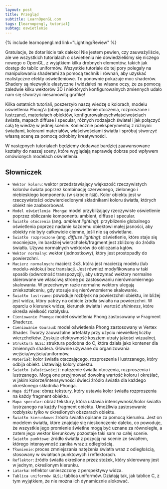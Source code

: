 ```yaml
---
layout: post
title: Przegląd
subtitle: LearnOpenGL.com
tags: [learnopengl, tutorial]
subtag: oswietlenie
---
```


{% include learnopengl.md link="Lighting/Review" %}

Gratulacje, że dotarliście tak daleko! Nie jestem pewien, czy zauważyliście, ale we wszystkich tutorialach o oświetleniu nie dowiedzieliśmy się niczego nowego o OpenGL, z wyjątkiem kilku drobnych elementów, takich jak dostęp do tablic uniformów. Wszystkie tutoriale do tej pory polegały na manipulowaniu shaderami za pomocą technik i równań, aby uzyskać realistyczne efekty oświetleniowe. To ponownie pokazuje moc shaderów. Shadery są niezwykle elastyczne i widziałeś na własne oczy, że za pomocą zaledwie kilku wektorów 3D i niektórych konfigurowalnych zmiennych udało nam się stworzyć niesamowitą grafikę!

Kilka ostatnich tutoriali, poszerzyło naszą wiedzę o kolorach, modelu oświetlenia Phong'a (obejmujący oświetlenie otoczenia, rozproszone i lustrzane), materiałach obiektów, konfigurowalneychwłaściwościach światła, mapach diffuse i specular, różnych rodzajach świateł i jak połączyć całą tę wiedzę w jednej scenie. Koniecznie poeksperymentuj z różnymi światłami, kolorami materiałów, właściwościami światła i spróbuj stworzyć własną scenę za pomocą odrobiny kreatywności.

W następnych tutorialach będziemy dodawać bardziej zaawansowane kształty do naszej sceny, które wyglądają naprawdę dobrze pod wpływem omówionych modelach oświetlenia.

## Słowniczek

*   `Wektor koloru`: wektor przedstawiający większość rzeczywistych kolorów świata poprzez kombinację czerwonego, zielonego i niebieskiego komponentu (w skrócie `RGB`). Kolor obiektu jest w rzeczywistości odzwierciedlonymi składnikami koloru światła, których obiekt nie zaabsorbował.
*   `Model oświetlenia Phonga`: model przybliżający rzeczywiste oświetlenie poprzez obliczanie komponentu ambient, diffuse i specular.
*   `Światło otoczenia` (ang. *ambient lighting*): przybliżenie globalnego oświetlenia poprzez nadanie każdemu obiektowi małej jasności, aby obiekty nie były całkowicie ciemne, jeśli nie są oświetlane.
*   `Światło rozproszone` (ang. *diffuse lighting*): oświetlenie, które staje się mocniejsze, im bardziej wierzchołek/fragment jest zbliżony do źródła światła. Używa normalnych wektorów do obliczania kątów.
*   `Wektor normalny`: wektor (jednostkowy), który jest prostopadły do ​​powierzchni.
*   `Macierz normalnych`: macierz 3x3, która jest macierzą modelu (lub modelu-widoku) bez translacji. Jest również modyfikowana w taki sposób (odwrotność transpozycji), aby utrzymać wektory normalne skierowane we właściwą stronę po zastosowaniu nierównomiernego skalowania. W przeciwnym razie normalne wektory ulegają zniekształceniu, gdy stosuje się nierównomierne skalowanie.
*   `Światło lustrzane`: powoduje rozbłysk na powierzchni obiektu, im bliżej jest widza, który patrzy na odbicie źródła światła na powierzchni. W oparciu o kierunek widza, kierunek światła i wartość *shininess*, które określa wielkość rozbłysku.
*   `Cieniowanie Phonga`: model oświetlenia Phong zastosowany w Fragment Shaderze.
*   `Cieniowanie Gouraud`: model oświetlenia Phong zastosowany w Vertex Shader. Tworzy zauważalne artefakty przy użyciu niewielkiej liczby wierzchołków. Zyskuje efektywność kosztem utraty jakości wizualnej.
*   `Struktura GLSL`: struktura podobna do C, która działa jako kontener dla zmiennych shadera. Głównie używane do organizowania wejścia/wyjścia/uniformów.
*   `Materiał`: kolor światła otaczającego, rozproszenia i lustrzanego, który odbija obiekt. Ustawiają kolory obiektu.
*   `Światło (właściwości)`: natężenie światła otoczenia, rozproszenia i lustrzanego. Mogą one przyjmować dowolną wartość koloru i określać, w jakim kolorze/intensywności świeci źródło światła dla każdego określonego składnika Phonga.
*   `Mapa diffuse`: obraz tekstury, który ustawia kolor światła rozproszenia na każdy fragment obiektu.
*   `Mapa specular`: obraz tekstury, która ustawia intensywność/kolor światła lustrzanego na każdy fragment obiektu. Umożliwia zastosowanie rozbłysku tylko w określonych obszarach obiektu.
*   `Światło kierunkowe`: źródło światła opisane za pomocą kierunku. Jest on modelem światła, które znajduje się nieskończenie daleko, co powoduje, że wszystkie jego promienie świetlne mogą być uznane za równoległe, a zatem jego wektor kierunkowy pozostaje taki sam na całej scenie.
*   `Światło punktowe`: źródło światła z pozycją na scenie ze światłem, którego intensywność zanika wraz z odległością.
*   `Tłumienie`: proces zmniejszania natężenia światła wraz z odległością, stosowany w światłach punktowych i reflektorach.
*   `Reflektor`: źródło światła określone przez stożek, który skierowany jest w jednym, określonym kierunku.
*   `Latarka`: reflektor umieszczony z perspektywy widza.
*   `Tablica uniformów GLSL`: tablica uniformów. Działają tak, jak tablice C, z tym wyjątkiem, że nie można ich dynamicznie alokować.